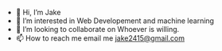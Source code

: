 - 👋 Hi, I’m Jake
- 👀 I’m interested in Web Developement and machine learning
- 💞️ I’m looking to collaborate on Whoever is willing.
- 📫 How to reach me email me jake2415@gmail.com

<!---
Alto1988/Alto1988 is a ✨ special ✨ repository because its `README.md` (this file) appears on your GitHub profile.
You can click the Preview link to take a look at your changes.
--->
